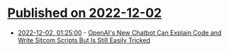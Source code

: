 # [Published on 2022-12-02](index.md)

* [2022-12-02, 01:25:00](https://slashdot.org/story/22/12/01/2251251/openais-new-chatbot-can-explain-code-and-write-sitcom-scripts-but-is-still-easily-tricked?utm_source=rss1.0mainlinkanon&utm_medium=feed) - [OpenAI's New Chatbot Can Explain Code and Write Sitcom Scripts But Is Still Easily Tricked](https://slashdot.org/story/22/12/01/2251251/openais-new-chatbot-can-explain-code-and-write-sitcom-scripts-but-is-still-easily-tricked?utm_source=rss1.0mainlinkanon&utm_medium=feed)
